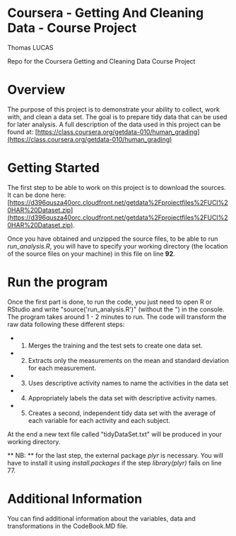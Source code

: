 # Coursera - Getting And Cleaning Data - Course Project
Thomas LUCAS

Repo for the Coursera Getting and Cleaning Data Course Project

# Overview
The purpose of this project is to demonstrate your ability to collect, work with, and clean a data set. The goal is to prepare tidy data that can be used for later analysis.
A full description of the data used in this project can be found at: [https://class.coursera.org/getdata-010/human_grading](https://class.coursera.org/getdata-010/human_grading)

# Getting Started
The first step to be able to work on this project is to download the sources. It can be done here: [https://d396qusza40orc.cloudfront.net/getdata%2Fprojectfiles%2FUCI%20HAR%20Dataset.zip](https://d396qusza40orc.cloudfront.net/getdata%2Fprojectfiles%2FUCI%20HAR%20Dataset.zip).

Once you have obtained and unzipped the source files, to be able to run *run_analysis.R*, you will have to specify your working directory (the location of the source files on your machine) in this file on line **92**.

# Run the program
Once the first part is done, to run the code, you just need to open R or RStudio and write "source('run_analysis.R')" (without the ") in the console. The program takes around 1 - 2 minutes to run. The code will transform the raw data following these different steps:
* 1. Merges the training and the test sets to create one data set. 
* 2. Extracts only the measurements on the mean and standard deviation for each measurement. 
* 3. Uses descriptive activity names to name the activities in the data set 
* 4. Appropriately labels the data set with descriptive activity names. 
* 5. Creates a second, independent tidy data set with the average of each variable for each activity and each subject.

At the end a new text file called "tidyDataSet.txt" will be produced in your working directory.

** NB: ** for the last step, the external package *plyr* is necessary. You will have to install it using *install.packages* if the step *library(plyr)* fails on line 77.

# Additional Information

You can find additional information about the variables, data and transformations in the CodeBook.MD file.

